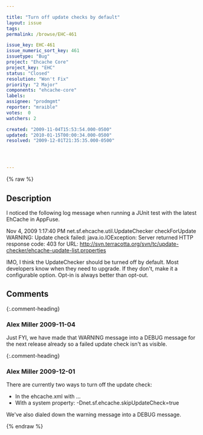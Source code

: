 ```yaml
---

title: "Turn off update checks by default"
layout: issue
tags: 
permalink: /browse/EHC-461

issue_key: EHC-461
issue_numeric_sort_key: 461
issuetype: "Bug"
project: "Ehcache Core"
project_key: "EHC"
status: "Closed"
resolution: "Won't Fix"
priority: "2 Major"
components: "ehcache-core"
labels: 
assignee: "prodmgmt"
reporter: "mraible"
votes:  0
watchers: 2

created: "2009-11-04T15:53:54.000-0500"
updated: "2010-01-15T00:00:34.000-0500"
resolved: "2009-12-01T21:35:35.000-0500"




---
```


{% raw %}

## Description

<div markdown="1" class="description">

I noticed the following log message when running a JUnit test with the latest EhCache in AppFuse.

Nov 4, 2009 1:17:40 PM net.sf.ehcache.util.UpdateChecker checkForUpdate
WARNING: Update check failed: java.io.IOException: Server returned HTTP response code: 403 for URL: http://svn.terracotta.org/svn/tc/update-checker/ehcache-update-list.properties

IMO, I think the UpdateChecker should be turned off by default. Most developers know when they need to upgrade. If they don't, make it a configurable option. Opt-in is always better than opt-out.



</div>

## Comments


{:.comment-heading}
### **Alex Miller** <span class="date">2009-11-04</span>

<div markdown="1" class="comment">

Just FYI, we have made that WARNING message into a DEBUG message for the next release already so a failed update check isn't as visible.  

</div>


{:.comment-heading}
### **Alex Miller** <span class="date">2009-12-01</span>

<div markdown="1" class="comment">

There are currently two ways to turn off the update check:
- In the ehcache.xml with <ehcache updateCheck="false"> ...
- With a system property: -Dnet.sf.ehcache.skipUpdateCheck=true

We've also dialed down the warning message into a DEBUG message.  

</div>



{% endraw %}
